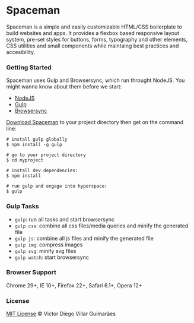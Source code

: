 # Spaceman #

Spaceman is a simple and easily customizable HTML/CSS boilerplate to build websites and apps. It provides a flexbox based responsive layout system, pre-set styles for buttons, forms, typography and other elements, CSS utilities and small components while maintaing best practices and accesibility.

### Getting Started ###

Spaceman uses Gulp and Browsersync, which run throught NodeJS. You might wanna know about them before we start:

- [NodeJS](https://nodejs.org/en/)
- [Gulp](http://gulpjs.com/)
- [Browsersync](https://www.browsersync.io/)

[Download Spaceman](https://github.com/victordieggo/spaceman/releases/latest) to your project directory then get on the command line:

```
# install gulp globally
$ npm install -g gulp

# go to your project directory
$ cd myproject

# install dev dependencies:
$ npm install

# run gulp and engage into hyperspace:
$ gulp
```

### Gulp Tasks ###

- `gulp`: run all tasks and start browsersync
- `gulp css`: combine all css files/media queries and minify the generated file
- `gulp js`: combine all js files and minify the generated file
- `gulp img`: compress images
- `gulp svg`: minify svg files
- `gulp watch`: start browsersync

### Browser Support ###

Chrome 29+, IE 10+, Firefox 22+, Safari 6.1+, Opera 12+

### License ###

[MIT License](https://victordieggo.mit-license.org/) © Victor Diego Villar Guimarães
